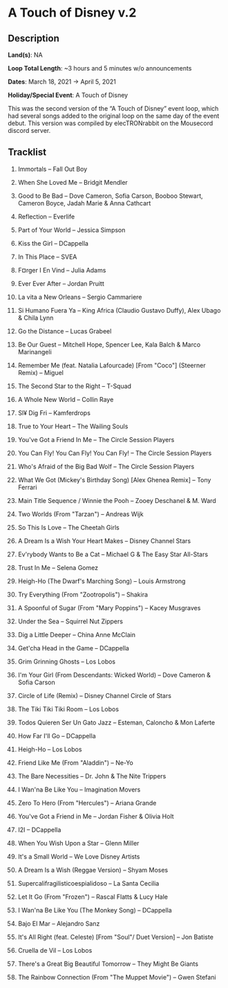 # A Touch of Disney v.2

## Description

**Land(s)**: NA

**Loop Total Length**: ~3 hours and 5 minutes w/o announcements


**Dates**: March 18, 2021 → April 5, 2021

**Holiday/Special Event**: A Touch of Disney

This was the second version of the “A Touch of Disney” event loop, which had several songs added to the original loop on the same day of the event debut.  This version was compiled by elecTRONrabbit on the Mousecord discord server.

## Tracklist

1. Immortals – Fall Out Boy


2. When She Loved Me – Bridgit Mendler


3. Good to Be Bad – Dove Cameron, Sofia Carson, Booboo Stewart, Cameron Boyce, Jadah Marie & Anna Cathcart


4. Reflection – Everlife


5. Part of Your World – Jessica Simpson


6. Kiss the Girl – DCappella


7. In This Place – SVEA


8. F¤rger I En Vind – Julia Adams


9. Ever Ever After – Jordan Pruitt


10. La vita a New Orleans – Sergio Cammariere


11. Si Humano Fuera Ya – King Africa (Claudio Gustavo Duffy), Alex Ubago & Chila Lynn


12. Go the Distance – Lucas Grabeel


13. Be Our Guest – Mitchell Hope, Spencer Lee, Kala Balch & Marco Marinangeli


14. Remember Me (feat. Natalia Lafourcade) [From "Coco"] (Steerner Remix) – Miguel


15. The Second Star to the Right – T-Squad


16. A Whole New World – Collin Raye


17. Sl¥ Dig Fri – Kamferdrops


18. True to Your Heart – The Wailing Souls


19. You've Got a Friend In Me – The Circle Session Players


20. You Can Fly! You Can Fly! You Can Fly! – The Circle Session Players


21. Who's Afraid of the Big Bad Wolf – The Circle Session Players


22. What We Got (Mickey's Birthday Song) [Alex Ghenea Remix] – Tony Ferrari


23. Main Title Sequence / Winnie the Pooh – Zooey Deschanel & M. Ward


24. Two Worlds (From "Tarzan") – Andreas Wijk


25. So This Is Love – The Cheetah Girls


26. A Dream Is a Wish Your Heart Makes – Disney Channel Stars


27. Ev'rybody Wants to Be a Cat – Michael G & The Easy Star All-Stars


28. Trust In Me – Selena Gomez


29. Heigh-Ho (The Dwarf's Marching Song) – Louis Armstrong


30. Try Everything (From "Zootropolis") – Shakira


31. A Spoonful of Sugar (From "Mary Poppins") – Kacey Musgraves


32. Under the Sea – Squirrel Nut Zippers


33. Dig a Little Deeper – China Anne McClain


34. Get'cha Head in the Game – DCappella


35. Grim Grinning Ghosts – Los Lobos


36. I'm Your Girl (From Descendants: Wicked World) – Dove Cameron & Sofia Carson


37. Circle of Life (Remix) – Disney Channel Circle of Stars


38. The Tiki Tiki Tiki Room – Los Lobos


39. Todos Quieren Ser Un Gato Jazz – Esteman, Caloncho & Mon Laferte


40. How Far I'll Go – DCappella


41. Heigh-Ho – Los Lobos


42. Friend Like Me (From "Aladdin") – Ne-Yo


43. The Bare Necessities – Dr. John & The Nite Trippers


44. I Wan'na Be Like You – Imagination Movers


45. Zero To Hero (From "Hercules") – Ariana Grande


46. You've Got a Friend in Me – Jordan Fisher & Olivia Holt


47. I2I – DCappella


48. When You Wish Upon a Star – Glenn Miller


49. It's a Small World – We Love Disney Artists


50. A Dream Is a Wish (Reggae Version) – Shyam Moses


51. Supercalifragilisticoespialidoso – La Santa Cecilia


52. Let It Go (From "Frozen") – Rascal Flatts & Lucy Hale


53. I Wan'na Be Like You (The Monkey Song) – DCappella


54. Bajo El Mar – Alejandro Sanz


55. It's All Right (feat. Celeste) [From "Soul"/ Duet Version] – Jon Batiste


56. Cruella de Vil – Los Lobos


57. There's a Great Big Beautiful Tomorrow – They Might Be Giants


58. The Rainbow Connection (From "The Muppet Movie") – Gwen Stefani

